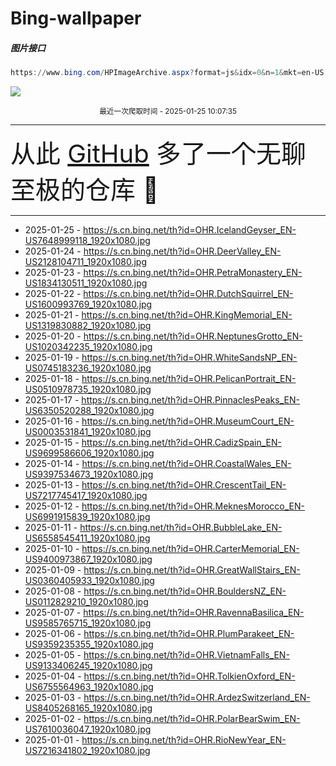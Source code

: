# Bing-wallpaper

##### 图片接口

```powershell
https://www.bing.com/HPImageArchive.aspx?format=js&idx=0&n=1&mkt=en-US
```

 ![](https://s.cn.bing.net/th?id=OHR.IcelandGeyser_EN-US7648999118_1920x1080.jpg)

<p align='center' >
    <small>
        最近一次爬取时间 - 2025-01-25 10:07:35
    </small>
    <br>
    <hr>
    <font size=7>
        <small>
           从此 <a href='https://github.com/'>GitHub</a> 多了一个无聊至极的仓库  🍳
        </small>
    </font>
    <hr>
</p>


- 2025-01-25 - https://s.cn.bing.net/th?id=OHR.IcelandGeyser_EN-US7648999118_1920x1080.jpg 
- 2025-01-24 - https://s.cn.bing.net/th?id=OHR.DeerValley_EN-US2128104711_1920x1080.jpg 
- 2025-01-23 - https://s.cn.bing.net/th?id=OHR.PetraMonastery_EN-US1834130511_1920x1080.jpg 
- 2025-01-22 - https://s.cn.bing.net/th?id=OHR.DutchSquirrel_EN-US1600993769_1920x1080.jpg 
- 2025-01-21 - https://s.cn.bing.net/th?id=OHR.KingMemorial_EN-US1319830882_1920x1080.jpg 
- 2025-01-20 - https://s.cn.bing.net/th?id=OHR.NeptunesGrotto_EN-US1020342235_1920x1080.jpg 
- 2025-01-19 - https://s.cn.bing.net/th?id=OHR.WhiteSandsNP_EN-US0745183236_1920x1080.jpg 
- 2025-01-18 - https://s.cn.bing.net/th?id=OHR.PelicanPortrait_EN-US0510978735_1920x1080.jpg 
- 2025-01-17 - https://s.cn.bing.net/th?id=OHR.PinnaclesPeaks_EN-US6350520288_1920x1080.jpg 
- 2025-01-16 - https://s.cn.bing.net/th?id=OHR.MuseumCourt_EN-US0003531841_1920x1080.jpg 
- 2025-01-15 - https://s.cn.bing.net/th?id=OHR.CadizSpain_EN-US9699586606_1920x1080.jpg 
- 2025-01-14 - https://s.cn.bing.net/th?id=OHR.CoastalWales_EN-US9397534673_1920x1080.jpg 
- 2025-01-13 - https://s.cn.bing.net/th?id=OHR.CrescentTail_EN-US7217745417_1920x1080.jpg 
- 2025-01-12 - https://s.cn.bing.net/th?id=OHR.MeknesMorocco_EN-US6991915839_1920x1080.jpg 
- 2025-01-11 - https://s.cn.bing.net/th?id=OHR.BubbleLake_EN-US6558545411_1920x1080.jpg 
- 2025-01-10 - https://s.cn.bing.net/th?id=OHR.CarterMemorial_EN-US9400973867_1920x1080.jpg 
- 2025-01-09 - https://s.cn.bing.net/th?id=OHR.GreatWallStairs_EN-US0360405933_1920x1080.jpg 
- 2025-01-08 - https://s.cn.bing.net/th?id=OHR.BouldersNZ_EN-US0112829210_1920x1080.jpg 
- 2025-01-07 - https://s.cn.bing.net/th?id=OHR.RavennaBasilica_EN-US9585765715_1920x1080.jpg 
- 2025-01-06 - https://s.cn.bing.net/th?id=OHR.PlumParakeet_EN-US9359235355_1920x1080.jpg 
- 2025-01-05 - https://s.cn.bing.net/th?id=OHR.VietnamFalls_EN-US9133406245_1920x1080.jpg 
- 2025-01-04 - https://s.cn.bing.net/th?id=OHR.TolkienOxford_EN-US6755564963_1920x1080.jpg 
- 2025-01-03 - https://s.cn.bing.net/th?id=OHR.ArdezSwitzerland_EN-US8405268165_1920x1080.jpg 
- 2025-01-02 - https://s.cn.bing.net/th?id=OHR.PolarBearSwim_EN-US7610036047_1920x1080.jpg 
- 2025-01-01 - https://s.cn.bing.net/th?id=OHR.RioNewYear_EN-US7216341802_1920x1080.jpg 

